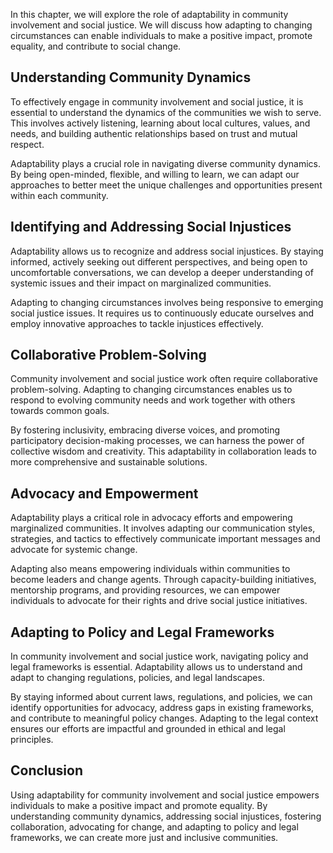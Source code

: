 
In this chapter, we will explore the role of adaptability in community involvement and social justice. We will discuss how adapting to changing circumstances can enable individuals to make a positive impact, promote equality, and contribute to social change.

Understanding Community Dynamics
--------------------------------

To effectively engage in community involvement and social justice, it is essential to understand the dynamics of the communities we wish to serve. This involves actively listening, learning about local cultures, values, and needs, and building authentic relationships based on trust and mutual respect.

Adaptability plays a crucial role in navigating diverse community dynamics. By being open-minded, flexible, and willing to learn, we can adapt our approaches to better meet the unique challenges and opportunities present within each community.

Identifying and Addressing Social Injustices
--------------------------------------------

Adaptability allows us to recognize and address social injustices. By staying informed, actively seeking out different perspectives, and being open to uncomfortable conversations, we can develop a deeper understanding of systemic issues and their impact on marginalized communities.

Adapting to changing circumstances involves being responsive to emerging social justice issues. It requires us to continuously educate ourselves and employ innovative approaches to tackle injustices effectively.

Collaborative Problem-Solving
-----------------------------

Community involvement and social justice work often require collaborative problem-solving. Adapting to changing circumstances enables us to respond to evolving community needs and work together with others towards common goals.

By fostering inclusivity, embracing diverse voices, and promoting participatory decision-making processes, we can harness the power of collective wisdom and creativity. This adaptability in collaboration leads to more comprehensive and sustainable solutions.

Advocacy and Empowerment
------------------------

Adaptability plays a critical role in advocacy efforts and empowering marginalized communities. It involves adapting our communication styles, strategies, and tactics to effectively communicate important messages and advocate for systemic change.

Adapting also means empowering individuals within communities to become leaders and change agents. Through capacity-building initiatives, mentorship programs, and providing resources, we can empower individuals to advocate for their rights and drive social justice initiatives.

Adapting to Policy and Legal Frameworks
---------------------------------------

In community involvement and social justice work, navigating policy and legal frameworks is essential. Adaptability allows us to understand and adapt to changing regulations, policies, and legal landscapes.

By staying informed about current laws, regulations, and policies, we can identify opportunities for advocacy, address gaps in existing frameworks, and contribute to meaningful policy changes. Adapting to the legal context ensures our efforts are impactful and grounded in ethical and legal principles.

Conclusion
----------

Using adaptability for community involvement and social justice empowers individuals to make a positive impact and promote equality. By understanding community dynamics, addressing social injustices, fostering collaboration, advocating for change, and adapting to policy and legal frameworks, we can create more just and inclusive communities.
